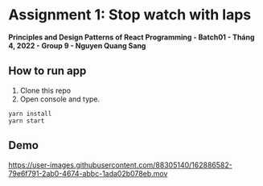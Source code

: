 # Assignment 1: Stop watch with laps

**Principles and Design Patterns of React Programming - Batch01 - Tháng 4, 2022 - Group 9 - Nguyen Quang Sang**

## How to run app
1. Clone this repo
2. Open console and type.
```
yarn install
yarn start
```

## Demo

https://user-images.githubusercontent.com/88305140/162886582-79e6f791-2ab0-4674-abbc-1ada02b078eb.mov

